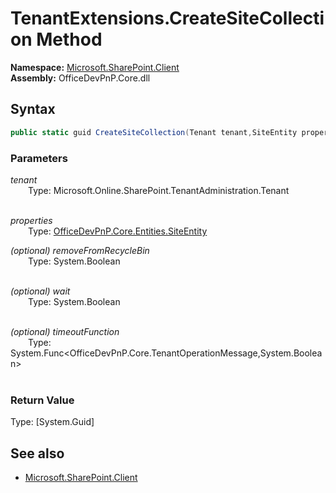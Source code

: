 # TenantExtensions.CreateSiteCollection Method  
**Namespace:** [Microsoft.SharePoint.Client](Microsoft.SharePoint.Client.md)  
**Assembly:** OfficeDevPnP.Core.dll  
## Syntax
```C#
public static guid CreateSiteCollection(Tenant tenant,SiteEntity properties,Boolean removeFromRecycleBin,Boolean wait,Func<TenantOperationMessage, Boolean> timeoutFunction)
```
### Parameters
*tenant*  
&emsp;&emsp;Type: Microsoft.Online.SharePoint.TenantAdministration.Tenant  
&emsp;&emsp;  
  
*properties*  
&emsp;&emsp;Type: [OfficeDevPnP.Core.Entities.SiteEntity](OfficeDevPnP.Core.Entities.SiteEntity.md) 
&emsp;&emsp;  
  
*(optional) removeFromRecycleBin*  
&emsp;&emsp;Type: System.Boolean  
&emsp;&emsp;  
  
*(optional) wait*  
&emsp;&emsp;Type: System.Boolean  
&emsp;&emsp;  
  
*(optional) timeoutFunction*  
&emsp;&emsp;Type: System.Func<OfficeDevPnP.Core.TenantOperationMessage,System.Boolean>  
&emsp;&emsp;  
  
### Return Value
Type: [System.Guid]  

## See also
- [Microsoft.SharePoint.Client](Microsoft.SharePoint.Client.md)
